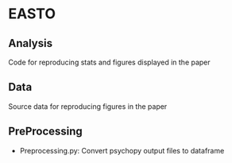 # EASTO
## Analysis
Code for reproducing stats and figures displayed in the paper
## Data
Source data for reproducing figures in the paper

## PreProcessing
- Preprocessing.py: Convert psychopy output files to dataframe

